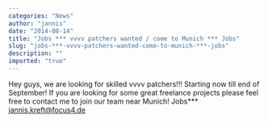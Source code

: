 ```yaml
---
categories: "News"
author: "jannis"
date: "2014-08-14"
title: "Jobs *** vvvv patchers wanted / come to Munich *** Jobs"
slug: "jobs-***-vvvv-patchers-wanted-come-to-munich-***-jobs"
description: ""
imported: "true"
---
```



Hey guys, we are looking for skilled vvvv patchers!!! Starting now till end of September! If you are looking for some great freelance projects please feel free to contact me to join our team near Munich! 
Jobs*** jannis.kreft@focus4.de